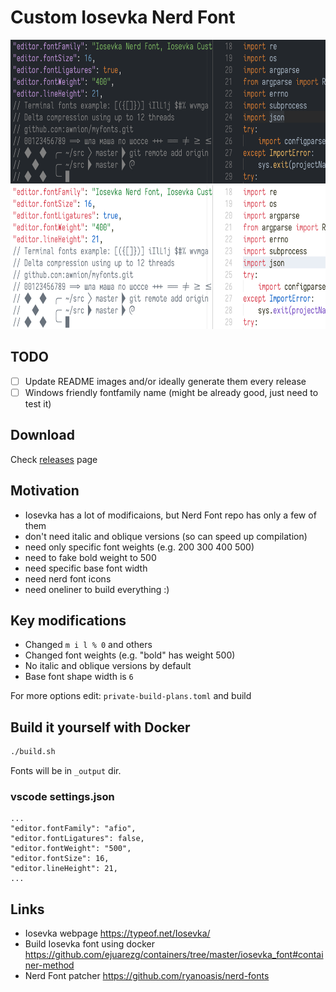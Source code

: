# Custom Iosevka Nerd Font

<p float="left">
  <img src="https://github.com/awnion/custom-iosevka-nerd-font/raw/main/docs/imgs/iosevka-custom-dark.png" alt="" height="230px">
  <img src="https://github.com/awnion/custom-iosevka-nerd-font/raw/main/docs/imgs/iosevka-custom-light.png" alt="" height="230px">
</p>

## TODO

- [ ] Update README images and/or ideally generate them every release
- [ ] Windows friendly fontfamily name (might be already good, just need to test it)

## Download

Check [releases](https://github.com/awnion/custom-iosevka-nerd-font/releases) page

## Motivation

- Iosevka has a lot of modificaions, but Nerd Font repo has only a few of them
- don't need italic and oblique versions (so can speed up compilation)
- need only specific font weights (e.g. 200 300 400 500)
- need to fake bold weight to 500
- need specific base font width
- need nerd font icons
- need oneliner to build everything :)

## Key modifications

- Changed `m i l % 0` and others
- Changed font weights (e.g. "bold" has weight 500)
- No italic and oblique versions by default
- Base font shape width is `6`

For more options edit: `private-build-plans.toml` and build

## Build it yourself with Docker

```bash
./build.sh
```

Fonts will be in `_output` dir.

### vscode settings.json

```jsonc
...
"editor.fontFamily": "afio",
"editor.fontLigatures": false,
"editor.fontWeight": "500",
"editor.fontSize": 16,
"editor.lineHeight": 21,
...
```

## Links

- Iosevka webpage <https://typeof.net/Iosevka/>
- Build Iosevka font using docker <https://github.com/ejuarezg/containers/tree/master/iosevka_font#container-method>
- Nerd Font patcher <https://github.com/ryanoasis/nerd-fonts>
